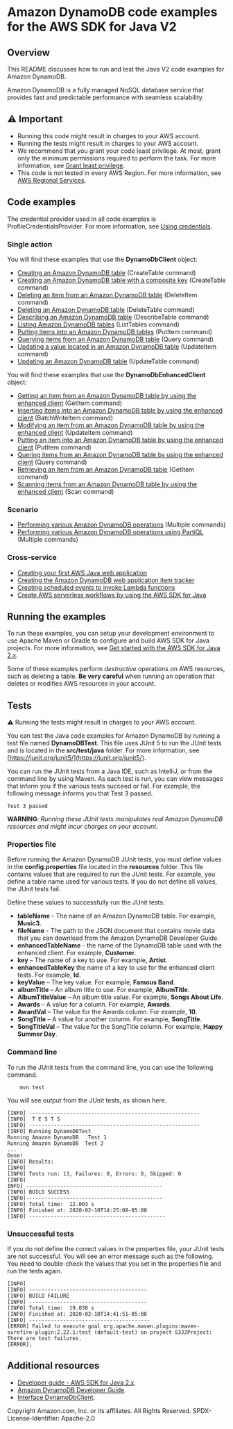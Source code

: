 # Amazon DynamoDB code examples for the AWS SDK for Java V2

## Overview
This README discusses how to run and test the Java V2 code examples for Amazon DynamoDB.

Amazon DynamoDB is a fully managed NoSQL database service that provides fast and predictable performance with seamless scalability.

## ⚠️ Important
* Running this code might result in charges to your AWS account. 
* Running the tests might result in charges to your AWS account.
*  We recommend that you grant your code least privilege. At most, grant only the minimum permissions required to perform the task. For more information, see [Grant least privilege](https://docs.aws.amazon.com/IAM/latest/UserGuide/best-practices.html#grant-least-privilege). 
* This code is not tested in every AWS Region. For more information, see [AWS Regional Services](https://aws.amazon.com/about-aws/global-infrastructure/regional-product-services).

## Code examples

The credential provider used in all code examples is ProfileCredentialsProvider. For more information, see [Using credentials](https://docs.aws.amazon.com/sdk-for-java/latest/developer-guide/credentials.html).

### Single action

You will find these examples that use the **DynamoDbClient** object: 

- [Creating an Amazon DynamoDB table](https://github.com/awsdocs/aws-doc-sdk-examples/blob/main/javav2/example_code/dynamodb/src/main/java/com/example/dynamodb/CreateTable.java) (CreateTable command)
- [Creating an Amazon DynamoDB table with a composite key](https://github.com/awsdocs/aws-doc-sdk-examples/blob/main/javav2/example_code/dynamodb/src/main/java/com/example/dynamodb/CreateTableCompositeKey.java) (CreateTable command)
- [Deleting an item from an Amazon DynamoDB table](https://github.com/awsdocs/aws-doc-sdk-examples/blob/main/javav2/example_code/dynamodb/src/main/java/com/example/dynamodb/DeleteItem.java) (DeleteItem command)
- [Deleting an Amazon DynamoDB table](https://github.com/awsdocs/aws-doc-sdk-examples/blob/main/javav2/example_code/dynamodb/src/main/java/com/example/dynamodb/DeleteTable.java) (DeleteTable command)
- [Describing an Amazon DynamoDB table](https://github.com/awsdocs/aws-doc-sdk-examples/blob/main/javav2/example_code/dynamodb/src/main/java/com/example/dynamodb/DescribeTable.java) (DescribeTable command)
- [Listing Amazon DynamoDB tables](https://github.com/awsdocs/aws-doc-sdk-examples/blob/main/javav2/example_code/dynamodb/src/main/java/com/example/dynamodb/ListTables.java) (ListTables command)
- [Putting items into an Amazon DynamoDB tables](https://github.com/awsdocs/aws-doc-sdk-examples/blob/main/javav2/example_code/dynamodb/src/main/java/com/example/dynamodb/PutItem.java) (PutItem command)
- [Querying items from an Amazon DynamoDB table](https://github.com/awsdocs/aws-doc-sdk-examples/blob/main/javav2/example_code/dynamodb/src/main/java/com/example/dynamodb/Query.java) (Query command)
- [Updating a value located in an Amazon DynamoDB table](https://github.com/awsdocs/aws-doc-sdk-examples/blob/main/javav2/example_code/dynamodb/src/main/java/com/example/dynamodb/UpdateItem.java) (UpdateItem command)
- [Updating an Amazon DynamoDB table](https://github.com/awsdocs/aws-doc-sdk-examples/blob/main/javav2/example_code/dynamodb/src/main/java/com/example/dynamodb/UpdateTable.java) (UpdateTable command)

You will find these examples that use the **DynamoDbEnhancedClient** object:

- [Getting an item from an Amazon DynamoDB table by using the enhanced client](https://github.com/awsdocs/aws-doc-sdk-examples/blob/main/javav2/example_code/dynamodb/src/main/java/com/example/dynamodb/EnhancedGetItem.java) (GetItem command)
- [Inserting items into an Amazon DynamoDB table by using the enhanced client](https://github.com/awsdocs/aws-doc-sdk-examples/blob/main/javav2/example_code/dynamodb/src/main/java/com/example/dynamodb/EnhancedBatchWriteItems.java) (BatchWriteItem command)
- [Modifying an item from an Amazon DynamoDB table by using the enhanced client](https://github.com/awsdocs/aws-doc-sdk-examples/blob/main/javav2/example_code/dynamodb/src/main/java/com/example/dynamodb/EnhancedModifyItem.java) (UpdateItem command)
- [Putting an item into an Amazon DynamoDB table by using the enhanced client](https://github.com/awsdocs/aws-doc-sdk-examples/blob/main/javav2/example_code/dynamodb/src/main/java/com/example/dynamodb/EnhancedPutItem.java) (PutItem command)
- [Quering items from an Amazon DynamoDB table by using the enhanced client](https://github.com/awsdocs/aws-doc-sdk-examples/blob/main/javav2/example_code/dynamodb/src/main/java/com/example/dynamodb/EnhancedQueryRecords.java) (Query command)
- [Retrieving an item from an Amazon DynamoDB table](https://github.com/awsdocs/aws-doc-sdk-examples/blob/main/javav2/example_code/dynamodb/src/main/java/com/example/dynamodb/GetItem.java) (GetItem command)
- [Scanning items from an Amazon DynamoDB table by using the enhanced client](https://github.com/awsdocs/aws-doc-sdk-examples/blob/main/javav2/example_code/dynamodb/src/main/java/com/example/dynamodb/EnhancedScanRecords.java) (Scan command)

### Scenario

- [Performing various Amazon DynamoDB operations](https://github.com/awsdocs/aws-doc-sdk-examples/blob/main/javav2/example_code/dynamodb/src/main/java/com/example/dynamodb/Scenario.java) (Multiple commands)
- [Performing various Amazon DynamoDB operations using PartiQL](https://github.com/awsdocs/aws-doc-sdk-examples/blob/main/javav2/example_code/dynamodb/src/main/java/com/example/dynamodb/ScenarioPartiQ.java) (Multiple commands)

### Cross-service

- [Creating your first AWS Java web application](https://github.com/awsdocs/aws-doc-sdk-examples/tree/main/javav2/usecases/creating_first_project) 
- [Creating the Amazon DynamoDB web application item tracker](https://github.com/awsdocs/aws-doc-sdk-examples/tree/main/javav2/usecases/creating_dynamodb_web_app) 
- [Creating scheduled events to invoke Lambda functions](https://github.com/awsdocs/aws-doc-sdk-examples/tree/main/javav2/usecases/creating_scheduled_events) 
- [Create AWS serverless workflows by using the AWS SDK for Java](https://github.com/awsdocs/aws-doc-sdk-examples/tree/main/javav2/usecases/creating_workflows_stepfunctions) 


## Running the examples
To run these examples, you can setup your development environment to use Apache Maven or Gradle to configure and build AWS SDK for Java projects. For more information, 
see [Get started with the AWS SDK for Java 2.x](https://docs.aws.amazon.com/sdk-for-java/latest/developer-guide/get-started.html). 

Some of these examples perform *destructive* operations on AWS resources, such as deleting a table. **Be very careful** when running an operation that deletes or modifies AWS resources in your account.

## Tests
⚠️ Running the tests might result in charges to your AWS account.

You can test the Java code examples for Amazon DynamoDB by running a test file named **DynamoDBTest**. This file uses JUnit 5 to run the JUnit tests and is located in the **src/test/java** folder. For more information, see [https://junit.org/junit5/](https://junit.org/junit5/).

You can run the JUnit tests from a Java IDE, such as IntelliJ, or from the command line by using Maven. As each test is run, you can view messages that inform you if the various tests succeed or fail. For example, the following message informs you that Test 3 passed.

	Test 3 passed

**WARNING**: _Running these JUnit tests manipulates real Amazon DynamoDB resources and might incur charges on your account._

 ### Properties file
Before running the Amazon DynamoDB JUnit tests, you must define values in the **config.properties** file located in the **resources** folder. This file contains values that are required to run the JUnit tests. For example, you define a table name used for various tests. If you do not define all values, the JUnit tests fail.

Define these values to successfully run the JUnit tests:

- **tableName** - The name of an Amazon DynamoDB table. For example, **Music3**.
- **fileName** - The path to the JSON document that contains movie data that you can download from the Amazon DynamoDB Developer Guide.
- **enhancedTableName** - the name of the DynamoDB table used with the enhanced client. For example, **Customer**.
- **key** – The name of a key to use. For example, **Artist**.
- **enhancedTableKey** the  name of a key to use for the enhanced client tests. For example, **Id**.
- **keyValue** – The key value. For example, **Famous Band**.
- **albumTitle** – An album title to use. For example, **AlbumTitle**.
- **AlbumTitleValue** – An album title value. For example, **Songs About Life**.
- **Awards** – A value for a column. For example, **Awards**.
- **AwardVal** – The value for the Awards column. For example, **10**.
- **SongTitle** – A value for another column. For example, **SongTitle**.
- **SongTitleVal** – The value for the SongTitle column. For example, **Happy Summer Day**.

### Command line
To run the JUnit tests from the command line, you can use the following command.

		mvn test

You will see output from the JUnit tests, as shown here.

	[INFO] -------------------------------------------------------
	[INFO]  T E S T S
	[INFO] -------------------------------------------------------
	[INFO] Running DynamoDBTest
	Running Amazon DynamoDB   Test 1
	Running Amazon DynamoDB  Test 2
	...
	Done!
	[INFO] Results:
	[INFO]
	[INFO] Tests run: 13, Failures: 0, Errors: 0, Skipped: 0
	[INFO]
	INFO] --------------------------------------------
	[INFO] BUILD SUCCESS
	[INFO]--------------------------------------------
	[INFO] Total time:  12.003 s
	[INFO] Finished at: 2020-02-10T14:25:08-05:00
	[INFO] --------------------------------------------

### Unsuccessful tests

If you do not define the correct values in the properties file, your JUnit tests are not successful. You will see an error message such as the following. You need to double-check the values that you set in the properties file and run the tests again.

	[INFO]
	[INFO] --------------------------------------
	[INFO] BUILD FAILURE
	[INFO] --------------------------------------
	[INFO] Total time:  19.038 s
	[INFO] Finished at: 2020-02-10T14:41:51-05:00
	[INFO] ---------------------------------------
	[ERROR] Failed to execute goal org.apache.maven.plugins:maven-surefire-plugin:2.22.1:test (default-test) on project S3J2Project:  There are test failures.
	[ERROR];


## Additional resources
* [Developer guide - AWS SDK for Java 2.x](https://docs.aws.amazon.com/sdk-for-java/latest/developer-guide/get-started.html).
* [Amazon DynamoDB Developer Guide](https://docs.aws.amazon.com/amazondynamodb/latest/developerguide/Introduction.html).
* [Interface DynamoDbClient](https://sdk.amazonaws.com/java/api/latest/software/amazon/awssdk/services/dynamodb/DynamoDbClient.html).

Copyright Amazon.com, Inc. or its affiliates. All Rights Reserved. SPDX-License-Identifier: Apache-2.0
